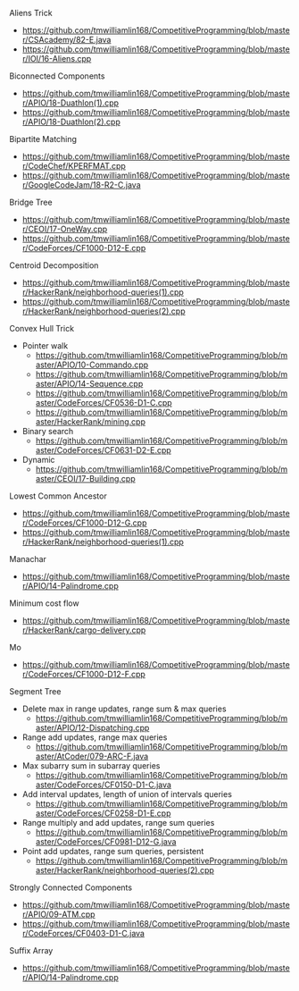 Aliens Trick
* https://github.com/tmwilliamlin168/CompetitiveProgramming/blob/master/CSAcademy/82-E.java
* https://github.com/tmwilliamlin168/CompetitiveProgramming/blob/master/IOI/16-Aliens.cpp

Biconnected Components
* https://github.com/tmwilliamlin168/CompetitiveProgramming/blob/master/APIO/18-Duathlon(1).cpp
* https://github.com/tmwilliamlin168/CompetitiveProgramming/blob/master/APIO/18-Duathlon(2).cpp

Bipartite Matching
* https://github.com/tmwilliamlin168/CompetitiveProgramming/blob/master/CodeChef/KPERFMAT.cpp
* https://github.com/tmwilliamlin168/CompetitiveProgramming/blob/master/GoogleCodeJam/18-R2-C.java

Bridge Tree
* https://github.com/tmwilliamlin168/CompetitiveProgramming/blob/master/CEOI/17-OneWay.cpp
* https://github.com/tmwilliamlin168/CompetitiveProgramming/blob/master/CodeForces/CF1000-D12-E.cpp

Centroid Decomposition
* https://github.com/tmwilliamlin168/CompetitiveProgramming/blob/master/HackerRank/neighborhood-queries(1).cpp
* https://github.com/tmwilliamlin168/CompetitiveProgramming/blob/master/HackerRank/neighborhood-queries(2).cpp

Convex Hull Trick
* Pointer walk
	* https://github.com/tmwilliamlin168/CompetitiveProgramming/blob/master/APIO/10-Commando.cpp
	* https://github.com/tmwilliamlin168/CompetitiveProgramming/blob/master/APIO/14-Sequence.cpp
	* https://github.com/tmwilliamlin168/CompetitiveProgramming/blob/master/CodeForces/CF0536-D1-C.cpp
	* https://github.com/tmwilliamlin168/CompetitiveProgramming/blob/master/HackerRank/mining.cpp
* Binary search
	* https://github.com/tmwilliamlin168/CompetitiveProgramming/blob/master/CodeForces/CF0631-D2-E.cpp
* Dynamic
	* https://github.com/tmwilliamlin168/CompetitiveProgramming/blob/master/CEOI/17-Building.cpp

Lowest Common Ancestor
* https://github.com/tmwilliamlin168/CompetitiveProgramming/blob/master/CodeForces/CF1000-D12-G.cpp
* https://github.com/tmwilliamlin168/CompetitiveProgramming/blob/master/HackerRank/neighborhood-queries(1).cpp

Manachar
* https://github.com/tmwilliamlin168/CompetitiveProgramming/blob/master/APIO/14-Palindrome.cpp

Minimum cost flow
* https://github.com/tmwilliamlin168/CompetitiveProgramming/blob/master/HackerRank/cargo-delivery.cpp

Mo
* https://github.com/tmwilliamlin168/CompetitiveProgramming/blob/master/CodeForces/CF1000-D12-F.cpp

Segment Tree
* Delete max in range updates, range sum & max queries
	* https://github.com/tmwilliamlin168/CompetitiveProgramming/blob/master/APIO/12-Dispatching.cpp
* Range add updates, range max queries
	* https://github.com/tmwilliamlin168/CompetitiveProgramming/blob/master/AtCoder/079-ARC-F.java
* Max subarry sum in subarray queries
	* https://github.com/tmwilliamlin168/CompetitiveProgramming/blob/master/CodeForces/CF0150-D1-C.java
* Add interval updates, length of union of intervals queries
	* https://github.com/tmwilliamlin168/CompetitiveProgramming/blob/master/CodeForces/CF0258-D1-E.cpp
* Range multiply and add updates, range sum queries
	* https://github.com/tmwilliamlin168/CompetitiveProgramming/blob/master/CodeForces/CF0981-D12-G.java
* Point add updates, range sum queries, persistent
	* https://github.com/tmwilliamlin168/CompetitiveProgramming/blob/master/HackerRank/neighborhood-queries(2).cpp

Strongly Connected Components
* https://github.com/tmwilliamlin168/CompetitiveProgramming/blob/master/APIO/09-ATM.cpp
* https://github.com/tmwilliamlin168/CompetitiveProgramming/blob/master/CodeForces/CF0403-D1-C.java

Suffix Array
* https://github.com/tmwilliamlin168/CompetitiveProgramming/blob/master/APIO/14-Palindrome.cpp
